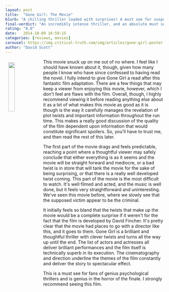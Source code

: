 ```yaml
---
layout: post
title:  "Gone Girl: The Movie"
blurb: "A chilling thriller loaded with surprises! A must see for suspense fans."
final-verdict: "An incredibly intense thriller, and an absolute must see."
rating: "8.0"
date:   2014-10-09 16:59:15
categories: [reviews, movies]
carousel: https://img.critical-truth.com/img/articles/gone-girl-poster.jpg
author: "David Scott"
---
```


<img class="img-responsive" width="20%" style="float:left;margin:10px;" src="https://img.critical-truth.com/img/articles/gone-girl-poster.jpg">
This movie snuck up on me out of no where. I feel like I should have known about it, though, given how many people I know who have since confessed to having read the novel. I fully intend to give Gone Girl a read after this fantastic film adaptation. There are a few things that may keep a viewer from enjoying this movie, however, which I don't feel are flaws with the film. Overall, though, I highly recommend viewing it before reading anything else about it as a lot of what makes this movie as good as it is though is the way it carefully manages the revelation of plot twists and important information throughout the run time. This makes a really good discussion of the quality of the film dependent upon information that would constitute significant spoilers. So, you'll have to trust me, and then read the rest of this later.

The first part of the movie drags and feels predictable, reaching a point where a thoughtful viewer may safely conclude that either everything is as it seems and the movie will be straight forward and mediocre, or a bad twist is in store that will tank the movie for the sake of being surprising, or that there is a really well developed twist coming. This part of the movie is the most difficult to watch. It's well filmed and acted, and the music is well done, but it feels very straightforward and uninteresting. We've seen this movie before, where we slowly see that the supposed victim appear to be the criminal.

It initially feels so bland that the twists that make up the movie would be a complete surprise if it weren't for the fact that the film is developed by David Fincher. It's pretty clear that the movie had places to go with a director like this, and it goes to them. Gone Girl is a brilliant and thoughtful thriller with clever twists and turns all the way up until the end. The list of actors and actresses all deliver brilliant performances and the film itself is technically superb in its execution. The cinematography and direction underline the themes of the film constantly and deliver the story to spectacular effect.

This is a must see for fans of genius psychological thrillers and is genius in the horror of the finale. I strongly recommend seeing this film.
